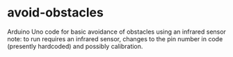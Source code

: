 avoid-obstacles
===============

Arduino Uno code for basic avoidance of obstacles using an infrared sensor
note: to run requires an infrared sensor, changes to the pin number in code (presently hardcoded) and possibly calibration.
